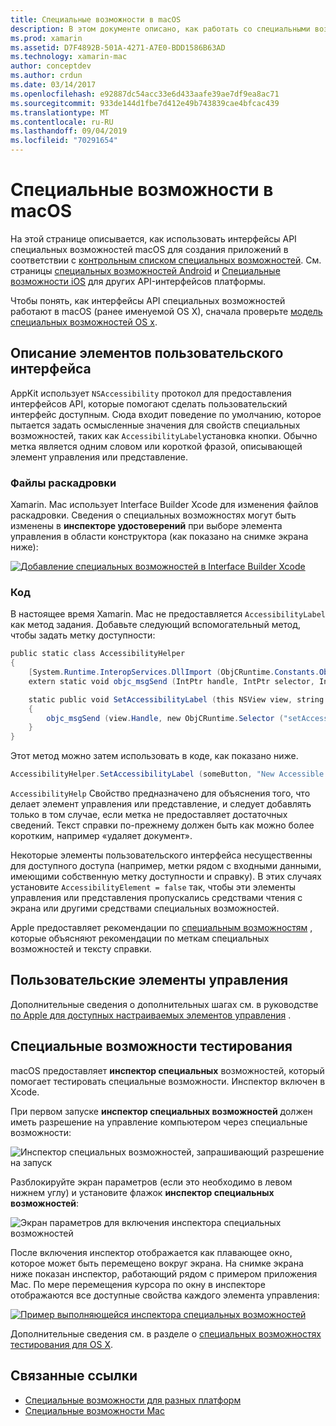 ```yaml
---
title: Специальные возможности в macOS
description: В этом документе описано, как работать со специальными возможностями macOS в приложении Xamarin. Mac. В нем обсуждается описание элементов пользовательского интерфейса в раскадровках и коде, пользовательские элементы управления и доступность для тестирования.
ms.prod: xamarin
ms.assetid: D7F4892B-501A-4271-A7E0-BDD1586B63AD
ms.technology: xamarin-mac
author: conceptdev
ms.author: crdun
ms.date: 03/14/2017
ms.openlocfilehash: e92887dc54acc33e6d433aafe39ae7df9ea8ac71
ms.sourcegitcommit: 933de144d1fbe7d412e49b743839cae4bfcac439
ms.translationtype: MT
ms.contentlocale: ru-RU
ms.lasthandoff: 09/04/2019
ms.locfileid: "70291654"
---
```

# <a name="accessibility-on-macos"></a>Специальные возможности в macOS

На этой странице описывается, как использовать интерфейсы API специальных возможностей macOS для создания приложений в соответствии с [контрольным списком специальных возможностей](~/cross-platform/app-fundamentals/accessibility.md).
См. страницы [специальных возможностей Android](~/android/app-fundamentals/accessibility.md) и [Специальные возможности iOS](~/ios/app-fundamentals/accessibility.md) для других API-интерфейсов платформы.

Чтобы понять, как интерфейсы API специальных возможностей работают в macOS (ранее именуемой OS X), сначала проверьте [модель специальных возможностей OS x](https://developer.apple.com/library/mac/documentation/Accessibility/Conceptual/AccessibilityMacOSX/OSXAXmodel.html).

## <a name="describing-ui-elements"></a>Описание элементов пользовательского интерфейса

AppKit использует `NSAccessibility` протокол для предоставления интерфейсов API, которые помогают сделать пользовательский интерфейс доступным. Сюда входит поведение по умолчанию, которое пытается задать осмысленные значения для свойств специальных возможностей, таких как `AccessibilityLabel`установка кнопки. Обычно метка является одним словом или короткой фразой, описывающей элемент управления или представление.

### <a name="storyboard-files"></a>Файлы раскадровки

Xamarin. Mac использует Interface Builder Xcode для изменения файлов раскадровки.
Сведения о специальных возможностях могут быть изменены в **инспекторе удостоверений** при выборе элемента управления в области конструктора (как показано на снимке экрана ниже):

[![Добавление специальных возможностей в Interface Builder Xcode](accessibility-images/xcode.png "Добавление специальных возможностей в Interface Builder Xcode")](accessibility-images/xcode-large.png#lightbox)

### <a name="code"></a>Код

В настоящее время Xamarin. Mac не предоставляется `AccessibilityLabel` как метод задания.  Добавьте следующий вспомогательный метод, чтобы задать метку доступности:

```csharp
public static class AccessibilityHelper
{
    [System.Runtime.InteropServices.DllImport (ObjCRuntime.Constants.ObjectiveCLibrary)]
    extern static void objc_msgSend (IntPtr handle, IntPtr selector, IntPtr label);

    static public void SetAccessibilityLabel (this NSView view, string value)
    {
        objc_msgSend (view.Handle, new ObjCRuntime.Selector ("setAccessibilityLabel:").Handle, new NSString (value).Handle);
    }
}
```

Этот метод можно затем использовать в коде, как показано ниже.

```csharp
AccessibilityHelper.SetAccessibilityLabel (someButton, "New Accessible Description");
```

`AccessibilityHelp` Свойство предназначено для объяснения того, что делает элемент управления или представление, и следует добавлять только в том случае, если метка не предоставляет достаточных сведений. Текст справки по-прежнему должен быть как можно более коротким, например «удаляет документ».

Некоторые элементы пользовательского интерфейса несущественны для доступного доступа (например, метки рядом с входными данными, имеющими собственную метку доступности и справку).
В этих случаях установите `AccessibilityElement = false` так, чтобы эти элементы управления или представления пропускались средствами чтения с экрана или другими средствами специальных возможностей.

Apple предоставляет рекомендации по [специальным возможностям](https://developer.apple.com/library/mac/documentation/Accessibility/Conceptual/AccessibilityMacOSX/EnhancingtheAccessibilityofStandardAppKitControls.html) , которые объясняют рекомендации по меткам специальных возможностей и тексту справки.

## <a name="custom-controls"></a>Пользовательские элементы управления

Дополнительные сведения о дополнительных шагах см. в руководстве [по Apple для доступных настраиваемых элементов управления](https://developer.apple.com/library/mac/documentation/Accessibility/Conceptual/AccessibilityMacOSX/ImplementingAccessibilityforCustomControls.html) .

## <a name="testing-accessibility"></a>Специальные возможности тестирования

macOS предоставляет **инспектор специальных** возможностей, который помогает тестировать специальные возможности. Инспектор включен в Xcode.

При первом запуске **инспектор специальных возможностей** должен иметь разрешение на управление компьютером через специальные возможности:

![Инспектор специальных возможностей, запрашивающий разрешение на запуск](accessibility-images/accessibility-inspector-1.png "Инспектор специальных возможностей, запрашивающий разрешение на запуск")

Разблокируйте экран параметров (если это необходимо в левом нижнем углу) и установите флажок **инспектор специальных возможностей**:

![Экран параметров для включения инспектора специальных возможностей](accessibility-images/accessibility-inspector-2.png "Экран параметров для включения инспектора специальных возможностей")

После включения инспектор отображается как плавающее окно, которое может быть перемещено вокруг экрана. На снимке экрана ниже показан инспектор, работающий рядом с примером приложения Mac. По мере перемещения курсора по окну в инспекторе отображаются все доступные свойства каждого элемента управления:

[![Пример выполняющейся инспектора специальных возможностей](accessibility-images/accessibility-example.png "Пример выполняющейся инспектора специальных возможностей")](accessibility-images/accessibility-example-large.png#lightbox)

Дополнительные сведения см. в разделе о [специальных возможностях тестирования для OS X](https://developer.apple.com/library/mac/documentation/Accessibility/Conceptual/AccessibilityMacOSX/OSXAXTestingApps.html).



## <a name="related-links"></a>Связанные ссылки

- [Специальные возможности для разных платформ](~/cross-platform/app-fundamentals/accessibility.md)
- [Специальные возможности Mac](https://www.apple.com/accessibility/mac/)
